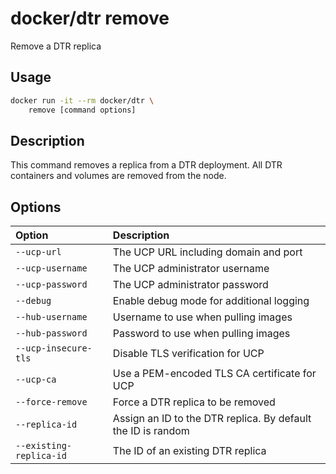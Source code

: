 <!--[metadata]>
+++
title ="remove"
description="Remove a DTR replica"
keywords= ["docker, dtr, cli, remove"]
[menu.main]
parent="dtr_menu_reference"
identifier="dtr_reference_remove"
+++
<![end-metadata]-->

# docker/dtr remove

Remove a DTR replica

## Usage

```bash
docker run -it --rm docker/dtr \
    remove [command options]
```

## Description


This command removes a replica from a DTR deployment. All DTR containers and
volumes are removed from the node.


## Options

| Option                    | Description                |
|:--------------------------|:---------------------------|
|`--ucp-url`|The UCP URL including domain and port|
|`--ucp-username`|The UCP administrator username|
|`--ucp-password`|The UCP administrator password|
|`--debug`|Enable debug mode for additional logging|
|`--hub-username`|Username to use when pulling images|
|`--hub-password`|Password to use when pulling images|
|`--ucp-insecure-tls`|Disable TLS verification for UCP|
|`--ucp-ca`|Use a PEM-encoded TLS CA certificate for UCP|
|`--force-remove`|Force a DTR replica to be removed|
|`--replica-id`|Assign an ID to the DTR replica. By default the ID is random|
|`--existing-replica-id`|The ID of an existing DTR replica|

